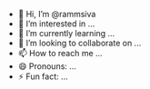 - 👋 Hi, I’m @rammsiva
- 👀 I’m interested in ...
- 🌱 I’m currently learning ...
- 💞️ I’m looking to collaborate on ...
- 📫 How to reach me ...
- 😄 Pronouns: ...
- ⚡ Fun fact: ...

<!---
rammsiva/rammsiva is a ✨ special ✨ repository because its `README.md` (this file) appears on your GitHub profile.
You can click the Preview link to take a look at your changes.
--->

